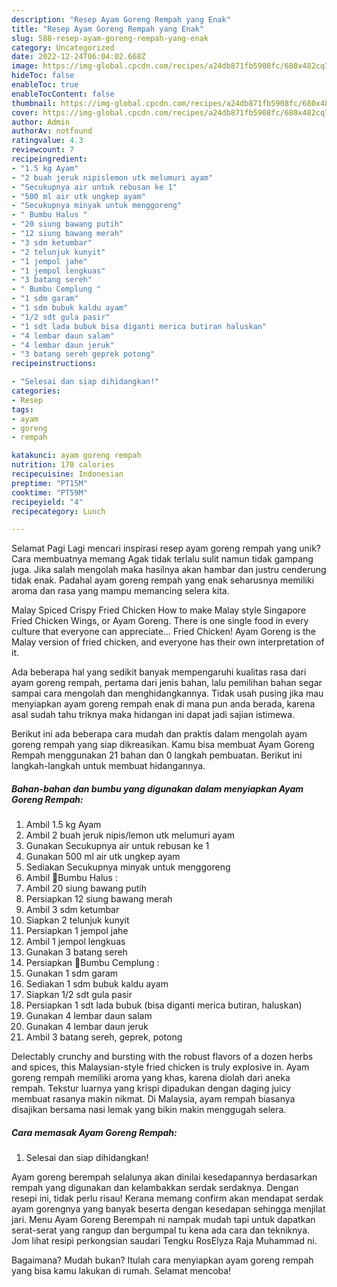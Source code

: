```yaml
---
description: "Resep Ayam Goreng Rempah yang Enak"
title: "Resep Ayam Goreng Rempah yang Enak"
slug: 588-resep-ayam-goreng-rempah-yang-enak
category: Uncategorized
date: 2022-12-24T06:04:02.668Z
image: https://img-global.cpcdn.com/recipes/a24db871fb5908fc/680x482cq70/ayam-goreng-rempah-foto-resep-utama.jpg
hideToc: false
enableToc: true
enableTocContent: false
thumbnail: https://img-global.cpcdn.com/recipes/a24db871fb5908fc/680x482cq70/ayam-goreng-rempah-foto-resep-utama.jpg
cover: https://img-global.cpcdn.com/recipes/a24db871fb5908fc/680x482cq70/ayam-goreng-rempah-foto-resep-utama.jpg
author: Admin
authorAv: notfound
ratingvalue: 4.3
reviewcount: 7
recipeingredient:
- "1.5 kg Ayam"
- "2 buah jeruk nipislemon utk melumuri ayam"
- "Secukupnya air untuk rebusan ke 1"
- "500 ml air utk ungkep ayam"
- "Secukupnya minyak untuk menggoreng"
- " Bumbu Halus "
- "20 siung bawang putih"
- "12 siung bawang merah"
- "3 sdm ketumbar"
- "2 telunjuk kunyit"
- "1 jempol jahe"
- "1 jempol lengkuas"
- "3 batang sereh"
- " Bumbu Cemplung "
- "1 sdm garam"
- "1 sdm bubuk kaldu ayam"
- "1/2 sdt gula pasir"
- "1 sdt lada bubuk bisa diganti merica butiran haluskan"
- "4 lembar daun salam"
- "4 lembar daun jeruk"
- "3 batang sereh geprek potong"
recipeinstructions:

- "Selesai dan siap dihidangkan!"
categories:
- Resep
tags:
- ayam
- goreng
- rempah

katakunci: ayam goreng rempah 
nutrition: 170 calories
recipecuisine: Indonesian
preptime: "PT15M"
cooktime: "PT59M"
recipeyield: "4"
recipecategory: Lunch

---
```



Selamat Pagi Lagi mencari inspirasi resep ayam goreng rempah yang unik? Cara membuatnya memang Agak tidak terlalu sulit namun tidak gampang juga. Jika salah mengolah maka hasilnya akan hambar dan justru cenderung tidak enak. Padahal ayam goreng rempah yang enak seharusnya memiliki aroma dan rasa yang mampu memancing selera kita.


Malay Spiced Crispy Fried Chicken How to make Malay style Singapore Fried Chicken Wings, or Ayam Goreng. There is one single food in every culture that everyone can appreciate… Fried Chicken! Ayam Goreng is the Malay version of fried chicken, and everyone has their own interpretation of it.

Ada beberapa hal yang sedikit banyak mempengaruhi kualitas rasa dari ayam goreng rempah, pertama dari jenis bahan, lalu pemilihan bahan segar sampai cara mengolah dan menghidangkannya. Tidak usah pusing jika mau menyiapkan ayam goreng rempah enak di mana pun anda berada, karena asal sudah tahu triknya maka hidangan ini dapat jadi sajian istimewa.


Berikut ini ada beberapa cara mudah dan praktis dalam mengolah ayam goreng rempah yang siap dikreasikan. Kamu bisa membuat Ayam Goreng Rempah menggunakan 21 bahan dan 0 langkah pembuatan. Berikut ini langkah-langkah untuk membuat hidangannya.

<!--inarticleads1-->

##### Bahan-bahan dan bumbu yang digunakan dalam menyiapkan Ayam Goreng Rempah:

1. Ambil 1.5 kg Ayam
1. Ambil 2 buah jeruk nipis/lemon utk melumuri ayam
1. Gunakan Secukupnya air untuk rebusan ke 1
1. Gunakan 500 ml air utk ungkep ayam
1. Sediakan Secukupnya minyak untuk menggoreng
1. Ambil  🌿Bumbu Halus :
1. Ambil 20 siung bawang putih
1. Persiapkan 12 siung bawang merah
1. Ambil 3 sdm ketumbar
1. Siapkan 2 telunjuk kunyit
1. Persiapkan 1 jempol jahe
1. Ambil 1 jempol lengkuas
1. Gunakan 3 batang sereh
1. Persiapkan  🌿Bumbu Cemplung :
1. Gunakan 1 sdm garam
1. Sediakan 1 sdm bubuk kaldu ayam
1. Siapkan 1/2 sdt gula pasir
1. Persiapkan 1 sdt lada bubuk (bisa diganti merica butiran, haluskan)
1. Gunakan 4 lembar daun salam
1. Gunakan 4 lembar daun jeruk
1. Ambil 3 batang sereh, geprek, potong


Delectably crunchy and bursting with the robust flavors of a dozen herbs and spices, this Malaysian-style fried chicken is truly explosive in. Ayam goreng rempah memiliki aroma yang khas, karena diolah dari aneka rempah. Tekstur luarnya yang krispi dipadukan dengan daging juicy membuat rasanya makin nikmat. Di Malaysia, ayam rempah biasanya disajikan bersama nasi lemak yang bikin makin menggugah selera. 

<!--inarticleads2-->

##### Cara memasak Ayam Goreng Rempah:


1. Selesai dan siap dihidangkan!

Ayam goreng berempah selalunya akan dinilai kesedapannya berdasarkan rempah yang digunakan dan kelambakkan serdak serdaknya. Dengan resepi ini, tidak perlu risau! Kerana memang confirm akan mendapat serdak ayam gorengnya yang banyak beserta dengan kesedapan sehingga menjilat jari. Menu Ayam Goreng Berempah ni nampak mudah tapi untuk dapatkan serat-serat yang rangup dan bergumpal tu kena ada cara dan tekniknya. Jom lihat resipi perkongsian saudari Tengku RosElyza Raja Muhammad ni. 

Bagaimana? Mudah bukan? Itulah cara menyiapkan ayam goreng rempah yang bisa kamu lakukan di rumah. Selamat mencoba!
